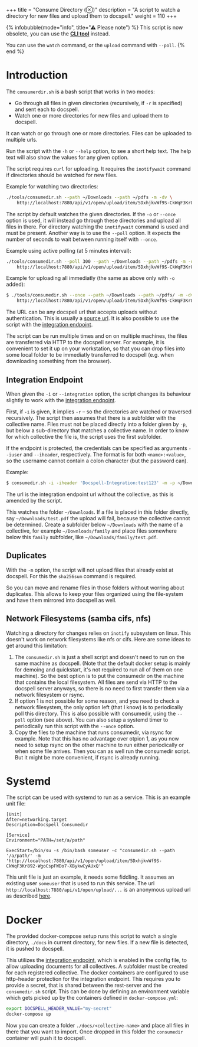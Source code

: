 +++
title = "Consume Directory (⊗)"
description = "A script to watch a directory for new files and upload them to docspell."
weight = 110
+++


{% infobubble(mode="info", title="⚠ Please note") %}
This script is now obsolete, you can use the [**CLI tool**](../cli/) instead.

You can use the `watch` command, or the `upload` command with `--poll`.
{% end %}

# Introduction

The `consumerdir.sh` is a bash script that works in two modes:

- Go through all files in given directories (recursively, if `-r` is
  specified) and sent each to docspell.
- Watch one or more directories for new files and upload them to
  docspell.

It can watch or go through one or more directories. Files can be
uploaded to multiple urls.

Run the script with the `-h` or `--help` option, to see a short help
text. The help text will also show the values for any given option.

The script requires `curl` for uploading. It requires the
`inotifywait` command if directories should be watched for new
files.

Example for watching two directories:

``` bash
./tools/consumedir.sh --path ~/Downloads --path ~/pdfs -m -dv \
    http://localhost:7880/api/v1/open/upload/item/5DxhjkvWf9S-CkWqF3Kr892-WgoCspFWDo7-XBykwCyAUxQ
```

The script by default watches the given directories. If the `-o` or
`--once` option is used, it will instead go through these directories
and upload all files in there. For directory watching the
`inotifywait` command is used and must be present. Another way is to
use the `--poll` option. It expects the number of seconds to wait
between running itself with `--once`.

Example using active polling (at 5 minutes interval):
``` bash
./tools/consumedir.sh --poll 300 --path ~/Downloads --path ~/pdfs -m -dv \
    http://localhost:7880/api/v1/open/upload/item/5DxhjkvWf9S-CkWqF3Kr892-WgoCspFWDo7-XBykwCyAUxQ
```

Example for uploading all immediatly (the same as above only with `-o`
added):

``` bash
$ ./tools/consumedir.sh --once --path ~/Downloads --path ~/pdfs/ -m -dv \
    http://localhost:7880/api/v1/open/upload/item/5DxhjkvWf9S-CkWqF3Kr892-WgoCspFWDo7-XBykwCyAUxQ
```


The URL can be any docspell url that accepts uploads without
authentication. This is usually a [source
url](@/docs/webapp/uploading.md#anonymous-upload). It is also possible
to use the script with the [integration
endpoint](@/docs/api/upload.md#integration-endpoint).

The script can be run multiple times and on on multiple machines, the
files are transferred via HTTP to the docspell server. For example, it
is convenient to set it up on your workstation, so that you can drop
files into some local folder to be immediatly transferred to docspell
(e.g. when downloading something from the browser).

## Integration Endpoint

When given the `-i` or `--integration` option, the script changes its
behaviour slightly to work with the [integration
endpoint](@/docs/api/upload.md#integration-endpoint).

First, if `-i` is given, it implies `-r` – so the directories are
watched or traversed recursively. The script then assumes that there
is a subfolder with the collective name. Files must not be placed
directly into a folder given by `-p`, but below a sub-directory that
matches a collective name. In order to know for which collective the
file is, the script uses the first subfolder.

If the endpoint is protected, the credentials can be specified as
arguments `--iuser` and `--iheader`, respectively. The format is for
both `<name>:<value>`, so the username cannot contain a colon
character (but the password can).

Example:
``` bash
$ consumedir.sh -i -iheader 'Docspell-Integration:test123' -m -p ~/Downloads/ http://localhost:7880/api/v1/open/integration/item
```

The url is the integration endpoint url without the collective, as
this is amended by the script.

This watches the folder `~/Downloads`. If a file is placed in this
folder directly, say `~/Downloads/test.pdf` the upload will fail,
because the collective cannot be determined. Create a subfolder below
`~/Downloads` with the name of a collective, for example
`~/Downloads/family` and place files somewhere below this `family`
subfolder, like `~/Downloads/family/test.pdf`.


## Duplicates

With the `-m` option, the script will not upload files that already
exist at docspell. For this the `sha256sum` command is required.

So you can move and rename files in those folders without worring
about duplicates. This allows to keep your files organized using the
file-system and have them mirrored into docspell as well.


## Network Filesystems (samba cifs, nfs)

Watching a directory for changes relies on `inotify` subsystem on
linux. This doesn't work on network filesystems like nfs or cifs. Here
are some ideas to get around this limitation:

1. The `consumedir.sh` is just a shell script and doesn't need to run
   on the same machine as docspell. (Note that the default docker
   setup is mainly for demoing and quickstart, it's not required to
   run all of them on one machine). So the best option is to put the
   consumedir on the machine that contains the local filesystem. All
   files are send via HTTP to the docspell server anyways, so there is
   no need to first transfer them via a network filesystem or rsync.
2. If option 1 is not possible for some reason, and you need to check
   a network filesystem, the only option left (that I know) is to
   periodically poll this directory. This is also possible with
   consumedir, using the `--poll` option (see above). You can also
   setup a systemd timer to periodically run this script with the
   `--once` option.
3. Copy the files to the machine that runs consumedir, via rsync for
   example. Note that this has no advantage over otpion 1, as you now
   need to setup rsync on the other machine to run either periodically
   or when some file arrives. Then you can as well run the consumedir
   script. But it might be more convenient, if rsync is already
   running.

# Systemd

The script can be used with systemd to run as a service. This is an
example unit file:

``` systemd
[Unit]
After=networking.target
Description=Docspell Consumedir

[Service]
Environment="PATH=/set/a/path"

ExecStart=/bin/su -s /bin/bash someuser -c "consumedir.sh --path '/a/path/' -m 'http://localhost:7880/api/v1/open/upload/item/5DxhjkvWf9S-CkWqF3Kr892-WgoCspFWDo7-XBykwCyAUxQ'"
```

This unit file is just an example, it needs some fiddling. It assumes
an existing user `someuser` that is used to run this service. The url
`http://localhost:7880/api/v1/open/upload/...` is an anonymous upload
url as described [here](@/docs/webapp/uploading.md#anonymous-upload).


# Docker

The provided docker-compose setup runs this script to watch a single
directory, `./docs` in current directory, for new files. If a new file
is detected, it is pushed to docspell.

This utilizes the [integration
endpoint](@/docs/api/upload.md#integration-endpoint), which is
enabled in the config file, to allow uploading documents for all
collectives. A subfolder must be created for each registered
collective. The docker containers are configured to use http-header
protection for the integration endpoint. This requires you to provide
a secret, that is shared between the rest-server and the
`consumedir.sh` script. This can be done by defining an environment
variable which gets picked up by the containers defined in
`docker-compose.yml`:

``` bash
export DOCSPELL_HEADER_VALUE="my-secret"
docker-compose up
```


Now you can create a folder `./docs/<collective-name>` and place all
files in there that you want to import. Once dropped in this folder
the `consumedir` container will push it to docspell.
